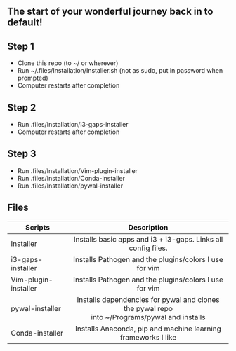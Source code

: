 ## The start of your wonderful journey back in to default! 

## Step 1

* Clone this repo (to ~/ or wherever)
* Run ~/.files/Installation/Installer.sh (not as sudo, put in password when prompted)
* Computer restarts after completion

## Step 2
* Run .files/Installation/i3-gaps-installer
* Computer restarts after completion

## Step 3
* Run .files/Installation/Vim-plugin-installer
* Run .files/Installation/Conda-installer
* Run .files/Installation/pywal-installer

## Files

| Scripts       | Description   | 
| ------------- |:-------------:| 
| Installer      | Installs basic apps and i3 + i3-gaps. Links all config files. | 
| i3-gaps-installer| Installs Pathogen and the plugins/colors I use for vim | 
| Vim-plugin-installer  | Installs Pathogen and the plugins/colors I use for vim | 
| pywal-installer | Installs dependencies for pywal and clones the pywal repo <br> into ~/Programs/pywal and installs | 
| Conda-installer  | Installs Anaconda, pip and machine learning frameworks I like |


